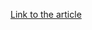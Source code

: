 [Link to the article](https://blog.qualys.com/vulnerabilities-threat-research/2022/05/08/ursnif-malware-banks-on-news-events-for-phishing-attacks)
